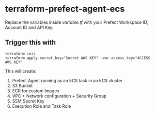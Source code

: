 # terraform-prefect-agent-ecs

Replace the variables inside *variable.tf* with your Prefect Workspace ID, Account ID and API Key. 

## Trigger this with 
```console
terraform init
terraform apply secret_key="Secret AWS KEY" -var access_key="ACCESS AWS KEY" 
```

This will create:
1. Prefect Agent running as an ECS task in an ECS cluster
2. S3 Bucket
3. ECR for custom Images
4. VPC + Network configuration + Security Group
5. SSM Secret Key
6. Execution Role and Task Role
